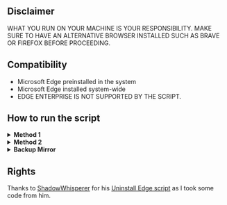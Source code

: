 ## Disclaimer
WHAT YOU RUN ON YOUR MACHINE IS YOUR RESPONSIBILITY. MAKE SURE TO HAVE AN ALTERNATIVE BROWSER INSTALLED SUCH AS BRAVE OR FIREFOX BEFORE PROCEEDING.

## Compatibility
- Microsoft Edge preinstalled in the system
- Microsoft Edge installed system-wide
- EDGE ENTERPRISE IS NOT SUPPORTED BY THE SCRIPT.

## How to run the script
<details>
  <summary><strong>Method 1</strong></summary>
  <br>
  
  Really one command!
  1. Press Windows key and R at the same time
  2. Type ```powershell irm https://usefulstuffs.github.io/ByeByeEdge-OneCMD/powershell | iex``` on the run box (don't irm blindly, [audit the script](https://github.com/usefulstuffs/ByeByeEdge-OneCMD/blob/main/powershell) before running the command, I'm not doing anything bad!)
  3. Press enter and wait for the script to finish (UAC prompt might appear, click yes)
</details>

<details>
  <summary><strong>Method 2</strong></summary>
  <br>

  For those who cannot use powershell, there's the classic way to use the script:
1. Download [the script](https://usefulstuffs.github.io/ByeByeEdge-OneCMD/UninstallEdge.cmd)
2. Run it
3. Wait for it to remove Edge for you
4. Enjoy!
</details>

<details>
  <summary><strong>Backup Mirror</strong></summary>
  <br>

  For those not able to access this page, here's the list of mirrors:
  - [Vichingo455's GIT](https://git.vichingo455.freeddns.org/Vichingo455/ByeByeEdge-OneCMD)

</details>

## Rights
Thanks to [ShadowWhisperer](https://github.com/ShadowWhisperer) for his [Uninstall Edge script](https://github.com/ShadowWhisperer/Remove-MS-Edge) as I took some code from him.
